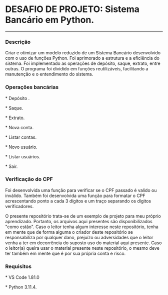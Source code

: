 # DESAFIO DE PROJETO: Sistema Bancário em Python.

<hr />

### Descrição

<p>
Criar e otimizar um modelo reduzido de um Sistema Bancário desenvolvido com o uso de funções Python. Foi aprimorado a estrutura e a eficiência do sistema. Foi implementado as operações de depósito, saque, extrato, entre outras. O programa foi dividido em funções reutilizáveis, facilitando a manutenção e o entendimento do sistema.
</p>

### Operações bancárias

<p>* Depósito .</p>
<p>* Saque.</p>
<p>* Extrato.</p>
<p>* Nova conta.</p>
<p>* Listar contas.</p>
<p>* Novo usuário.</p>
<p>* Listar usuários.</p>
<p>* Sair.</p>

### Verificação do CPF

<p>
Foi desenvolvida uma função para verificar se o CPF passado é valido ou inválido. 
Também foi desenvolvida uma função para formatar o CPF acrescentando ponto a cada
3 dígitos e um traço separando os dígitos verificadores.
</p>

<p>O presente repositório trata-se de um exemplo de projeto para meu próprio aprendizado. Portanto, os arquivos aqui presentes são disponibilizados "como estão". Caso o leitor tenha algum interesse neste repositório, tenha em mente que de forma alguma o criador deste repositório se responsabiliza por qualquer dano, prejuízo ou adversidades que o leitor venha a ter em decorrência do suposto uso do material aqui presente. Caso o leitor(a) queira usar o material presente neste repositório, o mesmo deve ter também em mente que é por sua própria conta e risco.</p>

### Requisitos

<p>* VS Code 1.81.0</p>
<p>* Python 3.11.4.</p>